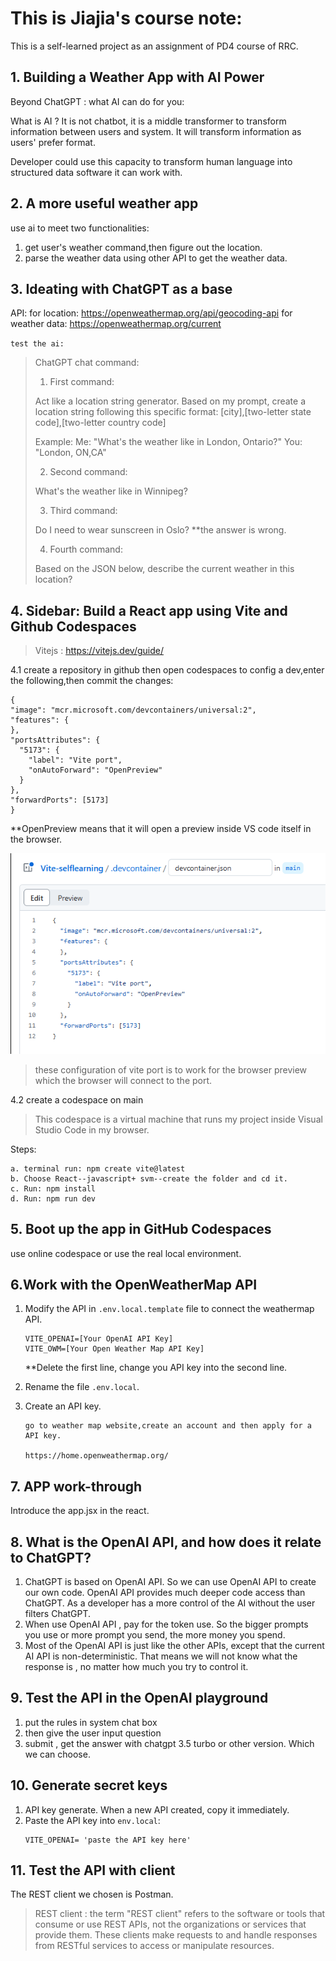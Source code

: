 # This is Jiajia's course note:

This is a self-learned project as an assignment of PD4 course of RRC.

## 1. Building a Weather App with AI Power

Beyond ChatGPT : what AI can do for you:
   
What is AI ? 
It is not chatbot, it is a middle transformer to transform information between users and system. It will transform information as users' prefer format.
   
Developer could use this capacity to transform human language into structured data software it can work with.

## 2. A more useful weather app
use ai to meet two functionalities:
1. get user's weather command,then figure out the location.
2. parse the weather data using other API to get the weather data.

## 3. Ideating with ChatGPT as a base
API: 
for location:
https://openweathermap.org/api/geocoding-api
for weather data:
https://openweathermap.org/current

`test the ai:`
> ChatGPT chat command: 
> 
> 1. First command: 
> 
> Act like a location string generator. Based on my prompt, create a location string following this specific format:
[city],[two-letter state code],[two-letter country code]
>
>Example:
  Me: "What's the weather like in London, Ontario?"
  You: "London, ON,CA"
>
> 2. Second command: 
> 
> What's the weather like in Winnipeg?
>
> 3. Third command: 
> 
> Do I need to wear sunscreen in Oslo?
> **the answer is wrong.
>
>  4. Fourth command: 
> 
> Based on the JSON below, describe the current weather in this location?

## 4. Sidebar: Build a React app using Vite and Github Codespaces
> Vitejs : https://vitejs.dev/guide/

4.1 create a repository in github
  then open codespaces to config a dev,enter the following,then commit the changes:
  ```
  {
  "image": "mcr.microsoft.com/devcontainers/universal:2",
  "features": {
  },
  "portsAttributes": {
    "5173": {
      "label": "Vite port",
      "onAutoForward": "OpenPreview"
    }
  },
  "forwardPorts": [5173]
}
  ```
  **OpenPreview means that it will open a preview inside VS code itself in the browser.

  ![Alt text](image.png)
  >these configuration of vite port is to work for the browser preview which the browser will connect to the port.

4.2 create a codespace on main
> This codespace is a virtual machine that runs my project inside Visual Studio Code in my browser.

Steps:
```
a. terminal run: npm create vite@latest
b. Choose React--javascript+ svm--create the folder and cd it.
c. Run: npm install
d. Run: npm run dev
```


## 5. Boot up the app in GitHub Codespaces
use online codespace or use the real local environment.

## 6.Work with the OpenWeatherMap API
1) Modify the API in `.env.local.template` file to connect the weathermap API.
    ```
    VITE_OPENAI=[Your OpenAI API Key]
    VITE_OWM=[Your Open Weather Map API Key]
    ```
    **Delete the first line, change you API key into the second line.

2) Rename the file `.env.local`.
3) Create an API key.
   ```
   go to weather map website,create an account and then apply for a API key.

   https://home.openweathermap.org/
   ```

## 7. APP work-through
Introduce the app.jsx in the react.

## 8. What is the OpenAI API, and how does it relate to ChatGPT?
1) ChatGPT is based on OpenAI API. So we can use OpenAI API to create our own code. OpenAI API provides much deeper code access than ChatGPT. As a developer has a more control of the AI without the user filters ChatGPT.
2) When use OpenAI API , pay for the token use. So the bigger prompts you use or more prompt you send, the more money you spend.
3) Most of the OpenAI API is just like the other APIs, except that the current AI API is non-deterministic. That means we will not know what the response is , no matter how much you try to control it.

## 9. Test the API in the OpenAI playground
1) put the rules in system chat box
2) then give the user input question
3) submit , get the answer with chatgpt 3.5 turbo or other version. Which we can choose.

## 10. Generate secret keys
1) API key generate. When a new API created, copy it immediately.
2) Paste the API key into `env.local`:
   ```
   VITE_OPENAI= 'paste the API key here'
   ```
  
## 11. Test the API with client
The REST client we chosen is Postman.
> REST client : the term "REST client" refers to the software or tools that consume or use REST APIs, not the organizations or services that provide them. These clients make requests to and handle responses from RESTful services to access or manipulate resources.



  



